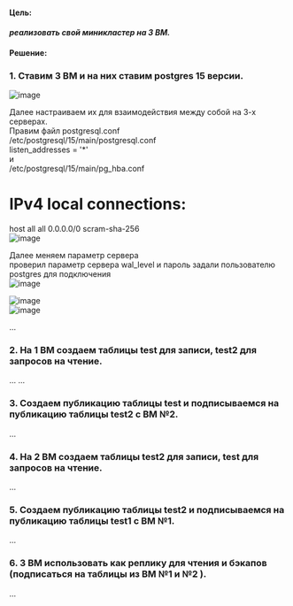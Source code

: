 #### Цель:
#### *реализовать свой миникластер на 3 ВМ.*

#### Решение:  
### 1. Ставим 3 ВМ и на них ставим postgres 15 версии.  
![image](https://github.com/13-rus/Otus/assets/120638894/9d165161-865c-47e8-83de-ff38eddbc923)  
  
Далее настраиваем их для взаимодействия между собой на 3-х серверах.    
Правим файл postgresql.conf  
/etc/postgresql/15/main/postgresql.conf  
listen_addresses = '*'  
и  
/etc/postgresql/15/main/pg_hba.conf  
# IPv4 local connections:  
host    all             all             0.0.0.0/0           scram-sha-256  
![image](https://github.com/13-rus/Otus/assets/120638894/d3b948a4-a010-4058-ab40-f7f6816702da)  

Далее меняем параметр сервера  
проверил параметр сервера wal_level и пароль задали пользователю postgres для подключения  
![image](https://github.com/13-rus/Otus/assets/120638894/34656d26-d85d-43a4-b2e6-fbfc3e42a223)  


![image](https://github.com/13-rus/Otus/assets/120638894/c6de91d7-c1e4-4121-bd1f-8e37caca847a)  
![image](https://github.com/13-rus/Otus/assets/120638894/b1e2ceb8-ce17-4afc-8569-4c2e908c5b93)


...
### 2. На 1 ВМ создаем таблицы test для записи, test2 для запросов на чтение.
...
...
### 3. Создаем публикацию таблицы test и подписываемся на публикацию таблицы test2 с ВМ №2.
...

### 4. На 2 ВМ создаем таблицы test2 для записи, test для запросов на чтение.
...

### 5. Создаем публикацию таблицы test2 и подписываемся на публикацию таблицы test1 с ВМ №1.
...

### 6. 3 ВМ использовать как реплику для чтения и бэкапов (подписаться на таблицы из ВМ №1 и №2 ).
...
